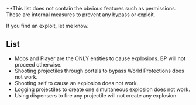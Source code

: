 **This list does not contain the obvious features such as permissions.
These are internal measures to prevent any bypass or exploit.

If you find an exploit, let me know.

## List
- Mobs and Player are the ONLY entities to cause explosions. BP will not proceed otherwise.
- Shooting projectiles through portals to bypass World Protections does not work.
- Shooting self to cause an explosion does not work.
- Logging projectiles to create one simultaneous explosion does not work.
- Using dispensers to fire any projectile will not create any explosion.
